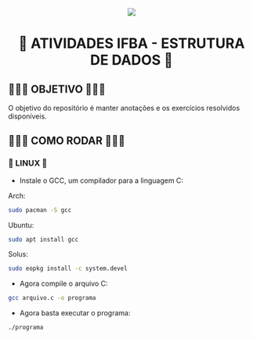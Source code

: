 <div align="center">
  <img src="https://img.shields.io/static/v1?label=LANG&labelColor=FCFCFC&message=ED&color=000000&style=for-the-badge&logo=C&logoColor=000000"/>
</div>

<h1 align="center"> 💾 ATIVIDADES IFBA - ESTRUTURA DE DADOS 💾</h1>

## 🕵🏻‍♂️ OBJETIVO 🕵🏻‍♂️
O objetivo do repositório é manter anotações e os exercícios resolvidos disponíveis.

## 👨🏻‍💻 COMO RODAR 👨🏻‍💻

### 🐧 LINUX 🐧
- Instale o GCC, um compilador para a linguagem C:

Arch:
```bash
sudo pacman -S gcc
```
Ubuntu:
```bash
sudo apt install gcc
```

Solus:
```bash
sudo eopkg install -c system.devel
```

- Agora compile o arquivo C:

```bash
gcc arquivo.c -o programa
```

- Agora basta executar o programa:

```bash
./programa
```

